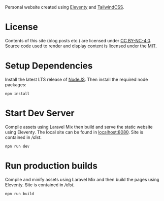 Personal website created using [Eleventy](https://www.11ty.dev/) and [TailwindCSS](https://tailwindcss.com/).

# License

Contents of this site (blog posts etc.) are licensed under [CC BY-NC-4.0](https://creativecommons.org/licenses/by-nc/4.0/?ref=ccchooser).
Source code used to render and display content is licensed under the [MIT](https://github.com/ishchow/personal-site/blob/master/LICENSE.md).

# Setup Dependencies

Install the latest LTS release of [NodeJS](https://nodejs.org/en/). Then install the required node packages:

```
npm install
```

# Start Dev Server

Compile assets using Laravel Mix then build and serve the static website using Eleventy. The local site can be found in [localhost:8080](localhost:8080). Site is contained in _/dist_. 

```
npm run dev
```

# Run production builds

Compile and minify assets using Laravel Mix and then build the pages using Eleventy. Site is contained in _/dist._

```
npm run build
```
